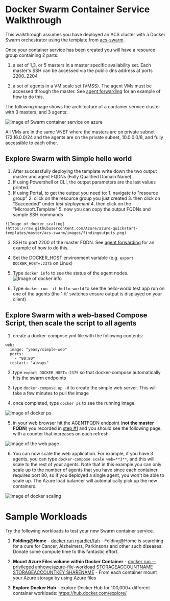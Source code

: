 # Docker Swarm Container Service Walkthrough

This walkthrough assumes you have deployed an ACS cluster with a Docker Swarm orchestrator using the template from [acs-swarm](https://github.com/Azure/azure-quickstart-templates/tree/master/acs-swarm).

Once your container service has been created you will have a resource group containing 2 parts:

1. a set of 1,3, or 5 masters in a master specific availability set.  Each master's SSH can be accessed via the public dns address at ports 2200..2204

2. a set of agents in a VM scale set (VMSS).  The agent VMs must be accessed through the master.  See [agent forwarding](https://github.com/Azure/azure-quickstart-templates/blob/master/acs-mesos/docs/SSHKeyManagement.md) for an example of how to do this.

The following image shows the architecture of a container service cluster with 3 masters, and 3 agents:

 ![Image of Swarm container service on azure](https://github.com/Azure/azure-quickstart-templates/blob/master/acs-swarm/images/swarm.png)

 All VMs are in the same VNET where the masters are on private subnet 172.16.0.0/24 and the agents are on the private subnet, 10.0.0.0/8, and fully accessible to each other.

## Explore Swarm with Simple hello world
 1. After successfully deploying the template write down the two output master and agent FQDNs (Fully Qualified Domain Name).
  1. If using Powershell or CLI, the output parameters are the last values printed.
  2. If using Portal, to get the output you need to:
    1. navigate to "resource group"
    2. click on the resource group you just created
    3. then click on "Succeeded" under *last deployment*
    4. then click on the "Microsoft.Template"
    5. now you can copy the output FQDNs and sample SSH commands

    ![Image of docker scaling](https://raw.githubusercontent.com/Azure/azure-quickstart-templates/master/acs-swarm/images/findingoutputs.png)
 
 3. SSH to port 2200 of the master FQDN. See [agent forwarding](https://github.com/Azure/azure-quickstart-templates/blob/master/acs-mesos/docs/SSHKeyManagement.md) for an example of how to do this.

 4. Set the DOCKER_HOST environment variable (e.g. ```export DOCKER_HOST=:2375``` on Linux)

 5. Type `docker info` to see the status of the agent nodes.
 ![Image of docker info](https://raw.githubusercontent.com/Azure/azure-quickstart-templates/master/acs-swarm/images/dockerinfo.png)

 6. Type `docker run -it hello-world` to see the hello-world test app run on one of the agents (the '-it' switches ensure output is displayed on your client)

## Explore Swarm with a web-based Compose Script, then scale the script to all agents
1. create a docker-compose.yml file with the following contents:
```
web:
  image: "yeasy/simple-web"
  ports:
    - "80:80"
  restart: "always"
```

2. type `export DOCKER_HOST=:2375` so that docker-compose automatically hits the swarm endpoints

3. type `docker-compose up -d` to create the simple web server.  This will take a few minutes to pull the image

4. once completed, type `docker ps` to see the running image.

 ![Image of docker ps](https://raw.githubusercontent.com/Azure/azure-quickstart-templates/master/acs-swarm/images/dockerps.png)

5. in your web browser hit the AGENTFQDN endpoint (**not the master FQDN**) you recorded in [step #1](#explore-swarm-with-simple-hello-world)  and you should see the following page, with a counter that increases on each refresh.

 ![Image of the web page](https://raw.githubusercontent.com/Azure/azure-quickstart-templates/master/acs-swarm/images/swarmbrowser.png)

6. You can now scale the web application.  For example, if you have 3 agents, you can type `docker-compose scale web=**3**`, and this will scale to the rest of your agents.  Note that in this example you can only scale up to the number of agents that you have since each container requires port 80, so if you deployed a single agent, you won't be able to scale up.  The Azure load balancer will automatically pick up the new containers.

 ![Image of docker scaling](https://raw.githubusercontent.com/Azure/azure-quickstart-templates/master/acs-swarm/images/dockercomposescale.png)

# Sample Workloads

Try the following workloads to test your new Swarm container service.

1. **Folding@Home** - [docker run rgardler/fah](https://hub.docker.com/r/rgardler/fah/) - Folding@Home is searching for a cure for Cancer, Alzheimers, Parkinsons and other such diseases. Donate some compute time to this fantastic effort.

2. **Mount Azure Files volume within Docker Container** - [docker run --privileged anhowe/azure-file-workload STORAGEACCOUNTNAME STORAGEACCOUNTKEY SHARENAME](https://github.com/anhowe/azure-file-workload) - From each container mount your Azure storage by using Azure files

3. **Explore Docker Hub** - explore Docker Hub for 100,000+ different container workloads: https://hub.docker.com/explore/
